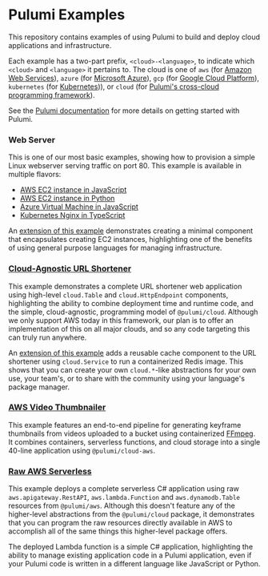 # Pulumi Examples

This repository contains examples of using Pulumi to build and deploy cloud applications and infrastructure.

Each example has a two-part prefix, `<cloud>-<language>`, to indicate which `<cloud>` and `<language>` it pertains to.
The cloud is one of `aws` (for [Amazon Web Services](https://github.com/pulumi/pulumi-aws)), `azure` (for [Microsoft
Azure](https://github.com/pulumi/pulumi-azure)), `gcp` (for [Google Cloud
Platform](https://github.com/pulumi/pulumi-gcp)), `kubernetes` (for
[Kubernetes](https://github.com/pulumi/pulumi-kubernetes))), or `cloud` (for
[Pulumi's cross-cloud programming framework](https://github.com/pulumi/pulumi-cloud)).

See the [Pulumi documentation](https://docs.pulumi.com) for more details on getting started with Pulumi.

### Web Server

This is one of our most basic examples, showing how to provision a simple Linux webserver serving traffic on port 80.
This example is available in multiple flavors:

* [AWS EC2 instance in JavaScript](aws-js-webserver)
* [AWS EC2 instance in Python](aws-py-webserver)
* [Azure Virtual Machine in JavaScript](azure-js-webserver)
* [Kubernetes Nginx in TypeScript](kubernetes-ts-webserver)

An [extension of this example](aws-js-webserver-component/) demonstrates creating a minimal component that encapsulates
creating EC2 instances, highlighting one of the benefits of using general purpose languages for managing infrastructure.

### [Cloud-Agnostic URL Shortener](cloud-ts-url-shortener/)

This example demonstrates a complete URL shortener web application using high-level `cloud.Table` and
`cloud.HttpEndpoint` components, highlighting the ability to combine deployment time and runtime code, and the simple,
cloud-agnostic, programming model of `@pulumi/cloud`.  Although we only support AWS today in this framework, our plan
is to offer an implementation of this on all major clouds, and so any code targeting this can truly run anywhere.

An [extension of this example](url-shortener-with-cache/) adds a reusable cache component to the URL shortener
using `cloud.Service` to run a containerized Redis image.  This shows that you can create your own `cloud.*`-like
abstractions for your own use, your team's, or to share with the community using your language's package manager.

### [AWS Video Thumbnailer](cloud-js-video-thumbnailer/)

This example features an end-to-end pipeline for generating keyframe thumbnails from videos uploaded to a bucket using
containerized [FFmpeg](https://www.ffmpeg.org/).  It combines containers, serverless functions, and cloud storage into
a single 40-line application using `@pulumi/cloud-aws`.

### [Raw AWS Serverless](aws-js-serverless-raw/)

This example deploys a complete serverless C# application using raw `aws.apigateway.RestAPI`, `aws.lambda.Function` and
`aws.dynamodb.Table` resources from `@pulumi/aws`.  Although this doesn't feature any of the higher-level abstractions
from the `@pulumi/cloud` package, it demonstrates that you can program the raw resources directly available in AWS
to accomplish all of the same things this higher-level package offers.

The deployed Lambda function is a simple C# application, highlighting the ability to manage existing application code
in a Pulumi application, even if your Pulumi code is written in a different language like JavaScript or Python.
